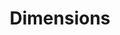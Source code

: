 ---
layout: default
bigquery: https://console.cloud.google.com/bigquery?p=covid-19-dimensions-ai&page=table&d=data&t=publications
contributors: Digital Science, https://www.digital-science.com/
cost: Free for personal, non-commercial use.
description: Dimensions contains more than 100 million publications, ranging from
  articles published in scholarly journals, books and book chapters, to preprints
  and conference proceedings. All publications are contextualized with linked data
  sets, funding, publications, patents, clinical trials, and policy documents. You
  can also view associated categories, funders, institutions, and researcher profiles.
documentation: https://docs.dimensions.ai/bigquery/index.html
last_edit: 04/07/2022, 04:34:09
location: https://www.dimensions.ai/products/free/
maintained_by: Digital Science, https://www.digital-science.com/
schema_fields:
- date_modified
- filing_status
- category_bra
- supporting_grant_ids
- publication_ids
- citations_count
- end_year
- category_rcdc
- acknowledgements
- book_title
- repository_name
- funder_org_cities
- funding_details
- types
- category_icrp_ct
- concepts
- subtitles
- priority_date
- associated_publication_doi
- category_icrp_cso
- source_id
- research_org_countries
- aliases
- publication_date
- family_members_ids
- funder_countries
- patent_ids
- expiration_year
- filing_date
- wikipedia_url
- established
- original_abstract
- name
- date_online
- isbn
- current_assignee_orgs
- category_sdg
- links
- repository_url
- mesh_terms
- category_uoa
- journal_lists
- status
- resulting_publication_ids
- external_ids
- repository_id
- citation_string
- cited_by_ids
- open_access_categories
- research_org_cities
- book_series_title
- current_assignee_countries
- ipcr
- researcher_ids
- filing_year
- research_org_city_names
- legal_events
- license
- original_title
- original_assignee_countries
- research_org_country_names
- conference
- gender
- id
- embargo_date
- acronyms
- doi
- date_imported_gbq
- funder_orgs
- priority_year
- start_year
- active_years
- funding_amount
- funding_jpy
- date_inserted
- end_date
- grant_number
- associated_publication_pmid
- associated_grant_ids
- funder_org_countries
- jurisdiction
- date
- associated_publication_id
- title
- brief_title
- research_org_state_codes
- funding_usd
- current_assignee
- legal_status
- funder_org_state_codes
- categories
- category_for
- parent_id
- created_date
- kind
- mesh_headings
- year
- original_assignee
- original_assignee_orgs
- language
- volume
- category_hra
- assignee_orgs
- expiration_date
- inventor_names
- category_hrcs_hc
- funding_cad
- family_count
- interventions
- date_print
- metrics
- start_date
- associated_publication_arxiv_id
- foa_number
- funder_org_acronyms
- assignee_countries
- proceedings_title
- editors
- eisbn
- funding_eur
- arxiv_id
- cpc
- pages
- journal
- relationships
- publisher
- abstract
- open_access_categories_v2
- family_id
- type
- publication_year
- research_org_state_names
- clinical_trial_ids
- pmid
- funding_nzd
- funding_cny
- funding_gbp
- resulting_publication_doi
- registry
- labels
- linkout
- address
- category_hrcs_rac
- funding_currency
- granted_date
- investigators
- email_address
- funder_org
- funding_aud
- date_normal
- granted_year
- authors
- pmcid
- research_orgs
- reference_ids
- conditions
- issue
- description
- acronym
- funding_chf
- organisation_details
- altmetrics
- citations
- phase
- application_number
shortname: dimensions
tags:
- scholarly literature
- patents
- funding
- clinical trials
- academic profiles
terms_of_use: 'Use of both the Dimensions COVID-19 dataset and full Dimensions dataset
  are subject to the Dimensions Terms of use: https://www.dimensions.ai/policies-terms-legal '
title: Dimensions
uuid: dcff88bd-fe6b-4fdb-8159-809bf9d7bc1c
---